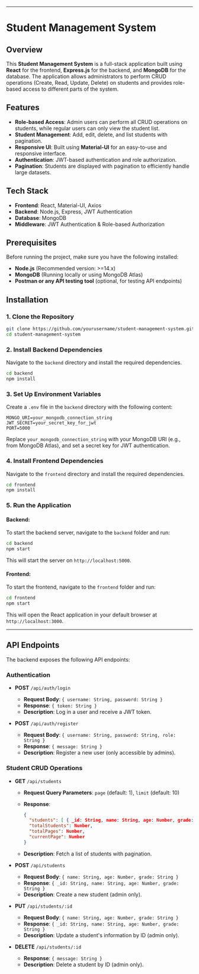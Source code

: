
---

# Student Management System

## Overview

This **Student Management System** is a full-stack application built using **React** for the frontend, **Express.js** for the backend, and **MongoDB** for the database. The application allows administrators to perform CRUD operations (Create, Read, Update, Delete) on students and provides role-based access to different parts of the system.

## Features

* **Role-based Access**: Admin users can perform all CRUD operations on students, while regular users can only view the student list.
* **Student Management**: Add, edit, delete, and list students with pagination.
* **Responsive UI**: Built using **Material-UI** for an easy-to-use and responsive interface.
* **Authentication**: JWT-based authentication and role authorization.
* **Pagination**: Students are displayed with pagination to efficiently handle large datasets.

## Tech Stack

* **Frontend**: React, Material-UI, Axios
* **Backend**: Node.js, Express, JWT Authentication
* **Database**: MongoDB
* **Middleware**: JWT Authentication & Role-based Authorization

## Prerequisites

Before running the project, make sure you have the following installed:

* **Node.js** (Recommended version: >=14.x)
* **MongoDB** (Running locally or using MongoDB Atlas)
* **Postman or any API testing tool** (optional, for testing API endpoints)

## Installation

### 1. Clone the Repository

```bash
git clone https://github.com/yourusername/student-management-system.git
cd student-management-system
```

### 2. Install Backend Dependencies

Navigate to the `backend` directory and install the required dependencies.

```bash
cd backend
npm install
```

### 3. Set Up Environment Variables

Create a `.env` file in the `backend` directory with the following content:

```env
MONGO_URI=your_mongodb_connection_string
JWT_SECRET=your_secret_key_for_jwt
PORT=5000
```

Replace `your_mongodb_connection_string` with your MongoDB URI (e.g., from MongoDB Atlas), and set a secret key for JWT authentication.

### 4. Install Frontend Dependencies

Navigate to the `frontend` directory and install the required dependencies.

```bash
cd frontend
npm install
```

### 5. Run the Application

#### Backend:

To start the backend server, navigate to the `backend` folder and run:

```bash
cd backend
npm start
```

This will start the server on `http://localhost:5000`.

#### Frontend:

To start the frontend, navigate to the `frontend` folder and run:

```bash
cd frontend
npm start
```

This will open the React application in your default browser at `http://localhost:3000`.

---

## API Endpoints

The backend exposes the following API endpoints:

### **Authentication**

* **POST** `/api/auth/login`

  * **Request Body**: `{ username: String, password: String }`
  * **Response**: `{ token: String }`
  * **Description**: Log in a user and receive a JWT token.

* **POST** `/api/auth/register`

  * **Request Body**: `{ username: String, password: String, role: String }`
  * **Response**: `{ message: String }`
  * **Description**: Register a new user (only accessible by admins).

### **Student CRUD Operations**

* **GET** `/api/students`

  * **Request Query Parameters**: `page` (default: 1), `limit` (default: 10)
  * **Response**:

    ```json
    {
      "students": [ { _id: String, name: String, age: Number, grade: String }, ... ],
      "totalStudents": Number,
      "totalPages": Number,
      "currentPage": Number
    }
    ```
  * **Description**: Fetch a list of students with pagination.

* **POST** `/api/students`

  * **Request Body**: `{ name: String, age: Number, grade: String }`
  * **Response**: `{ _id: String, name: String, age: Number, grade: String }`
  * **Description**: Create a new student (admin only).

* **PUT** `/api/students/:id`

  * **Request Body**: `{ name: String, age: Number, grade: String }`
  * **Response**: `{ _id: String, name: String, age: Number, grade: String }`
  * **Description**: Update a student's information by ID (admin only).

* **DELETE** `/api/students/:id`

  * **Response**: `{ message: String }`
  * **Description**: Delete a student by ID (admin only).



